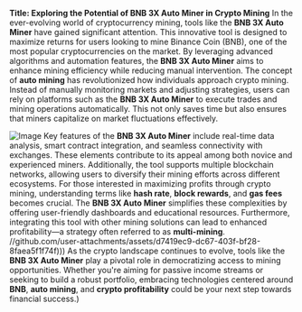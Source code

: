 **Title: Exploring the Potential of BNB 3X Auto Miner in Crypto Mining**
In the ever-evolving world of cryptocurrency mining, tools like the **BNB 3X Auto Miner** have gained significant attention. This innovative tool is designed to maximize returns for users looking to mine Binance Coin (BNB), one of the most popular cryptocurrencies on the market. By leveraging advanced algorithms and automation features, the **BNB 3X Auto Miner** aims to enhance mining efficiency while reducing manual intervention.
The concept of **auto mining** has revolutionized how individuals approach crypto mining. Instead of manually monitoring markets and adjusting strategies, users can rely on platforms such as the **BNB 3X Auto Miner** to execute trades and mining operations automatically. This not only saves time but also ensures that miners capitalize on market fluctuations effectively.

![Image](https://github.com/user-attachments/assets/d7419ec9-dc67-403f-bf28-8faea5f1f74f)
Key features of the **BNB 3X Auto Miner** include real-time data analysis, smart contract integration, and seamless connectivity with exchanges. These elements contribute to its appeal among both novice and experienced miners. Additionally, the tool supports multiple blockchain networks, allowing users to diversify their mining efforts across different ecosystems.
For those interested in maximizing profits through crypto mining, understanding terms like **hash rate**, **block rewards**, and **gas fees** becomes crucial. The **BNB 3X Auto Miner** simplifies these complexities by offering user-friendly dashboards and educational resources. Furthermore, integrating this tool with other mining solutions can lead to enhanced profitability—a strategy often referred to as **multi-mining**.
 //github.com/user-attachments/assets/d7419ec9-dc67-403f-bf28-8faea5f1f74f)))
As the crypto landscape continues to evolve, tools like the **BNB 3X Auto Miner** play a pivotal role in democratizing access to mining opportunities. Whether you're aiming for passive income streams or seeking to build a robust portfolio, embracing technologies centered around **BNB**, **auto mining**, and **crypto profitability** could be your next step towards financial success.)
